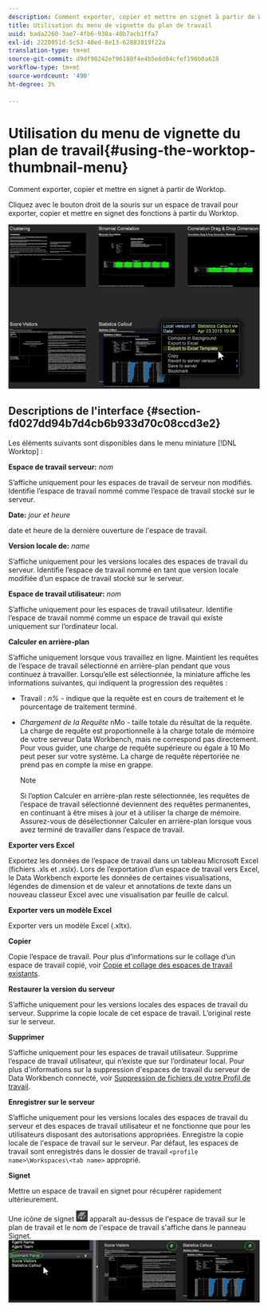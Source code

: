 ```yaml
---
description: Comment exporter, copier et mettre en signet à partir de Worktop.
title: Utilisation du menu de vignette du plan de travail
uuid: bada2260-3ae7-4fb6-938a-40b7acb1ffa7
exl-id: 2220051d-5c53-48ed-8e13-62883819f22a
translation-type: tm+mt
source-git-commit: d9df90242ef96188f4e4b5e6d04cfef196b0a628
workflow-type: tm+mt
source-wordcount: '490'
ht-degree: 3%

---
```


# Utilisation du menu de vignette du plan de travail{#using-the-worktop-thumbnail-menu}

Comment exporter, copier et mettre en signet à partir de Worktop.

Cliquez avec le bouton droit de la souris sur un espace de travail pour exporter, copier et mettre en signet des fonctions à partir du Worktop.

![](assets/thumbnail_menu.png)

## Descriptions de l&#39;interface {#section-fd027dd94b7d4cb6b933d70c08ccd3e2}

Les éléments suivants sont disponibles dans le menu miniature [!DNL Worktop] :

**Espace de travail serveur:** *nom*

S’affiche uniquement pour les espaces de travail de serveur non modifiés. Identifie l’espace de travail nommé comme l’espace de travail stocké sur le serveur.

**Date:** *jour et heure*

date et heure de la dernière ouverture de l&#39;espace de travail.

**Version locale de:** *name*

S’affiche uniquement pour les versions locales des espaces de travail du serveur. Identifie l’espace de travail nommé en tant que version locale modifiée d’un espace de travail stocké sur le serveur.

**Espace de travail utilisateur:** *nom*

S’affiche uniquement pour les espaces de travail utilisateur. Identifie l’espace de travail nommé comme un espace de travail qui existe uniquement sur l’ordinateur local.

**Calculer en arrière-plan**

S’affiche uniquement lorsque vous travaillez en ligne. Maintient les requêtes de l’espace de travail sélectionné en arrière-plan pendant que vous continuez à travailler. Lorsqu’elle est sélectionnée, la miniature affiche les informations suivantes, qui indiquent la progression des requêtes :

* Travail : *n%* - indique que la requête est en cours de traitement et le pourcentage de traitement terminé.
* *Chargement de la Requête* nMo - taille totale du résultat de la requête. La charge de requête est proportionnelle à la charge totale de mémoire de votre serveur Data Workbench, mais ne correspond pas directement. Pour vous guider, une charge de requête supérieure ou égale à 10 Mo peut peser sur votre système. La charge de requête répertoriée ne prend pas en compte la mise en grappe.

   >[!NOTE]
   >
   >Si l’option Calculer en arrière-plan reste sélectionnée, les requêtes de l’espace de travail sélectionné deviennent des requêtes permanentes, en continuant à être mises à jour et à utiliser la charge de mémoire. Assurez-vous de désélectionner Calculer en arrière-plan lorsque vous avez terminé de travailler dans l’espace de travail.

**Exporter vers Excel**

Exportez les données de l’espace de travail dans un tableau Microsoft Excel (fichiers .xls et .xslx). Lors de l’exportation d’un espace de travail vers Excel, le Data Workbench exporte les données de certaines visualisations, légendes de dimension et de valeur et annotations de texte dans un nouveau classeur Excel avec une visualisation par feuille de calcul.

**Exporter vers un modèle Excel**

Exporter vers un modèle Excel (.xltx).

**Copier**

Copie l’espace de travail. Pour plus d’informations sur le collage d’un espace de travail copié, voir [Copie et collage des espaces de travail existants](../../home/c-get-started/c-work-worksp/c-create-worksp.md#section-f91ae89b845640c9a4a52820a6110e65).

**Restaurer la version du serveur**

S’affiche uniquement pour les versions locales des espaces de travail du serveur. Supprime la copie locale de cet espace de travail. L’original reste sur le serveur.

**Supprimer**

S’affiche uniquement pour les espaces de travail utilisateur. Supprime l’espace de travail utilisateur, qui n’existe que sur l’ordinateur local. Pour plus d&#39;informations sur la suppression d&#39;espaces de travail du serveur de Data Workbench connecté, voir [Suppression de fichiers de votre Profil de travail](../../home/c-get-started/c-admin-intrf/c-prof-mgr/t-del-files-wkg-prof.md#task-1e29c25e6c824cc9b51cb651e835856b).

**Enregistrer sur le serveur**

S’affiche uniquement pour les versions locales des espaces de travail du serveur et des espaces de travail utilisateur et ne fonctionne que pour les utilisateurs disposant des autorisations appropriées. Enregistre la copie locale de l&#39;espace de travail sur le serveur. Par défaut, les espaces de travail sont enregistrés dans le dossier de travail `<profile name>\Workspaces\<tab name>` approprié.

**Signet**

Mettre un espace de travail en signet pour récupérer rapidement ultérieurement.

Une icône de signet ![](assets/bookmark_icon.png) apparaît au-dessus de l&#39;espace de travail sur le plan de travail et le nom de l&#39;espace de travail s&#39;affiche dans le panneau Signet. ![](assets/bookmark_worktop.png)
